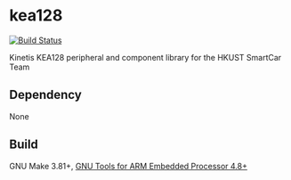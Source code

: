 kea128
==============

[![Build Status](https://travis-ci.org/hkust-smartcar/kea128.svg?branch=master)](https://travis-ci.org/hkust-smartcar/libsccc)

Kinetis KEA128 peripheral and component library for the HKUST SmartCar Team

## Dependency
None

## Build
GNU Make 3.81+, [GNU Tools for ARM Embedded Processor 4.8+](https://launchpad.net/gcc-arm-embedded)
